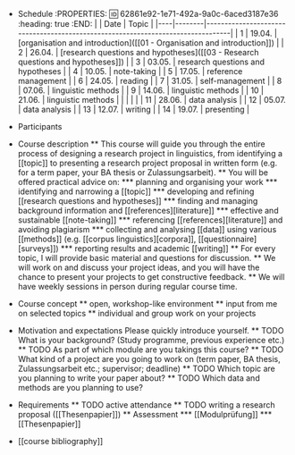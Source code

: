 * Schedule
:PROPERTIES:
:id: 62861e92-1e71-492a-9a0c-6aced3187e36
:heading: true
:END:
    |    | Date   | Topic                                                                           |
    |----|--------|---------------------------------------------------------------------------------|
    | 1  | 19.04. | [organisation and introduction]([[01 - Organisation and introduction]])         |
    | 2  | 26.04. | [research questions and hypotheses]([[03 - Research questions and hypotheses]]) |
    | 3  | 03.05. | research questions and hypotheses                                               |
    | 4  | 10.05. | note-taking                                                                     |
    | 5  | 17.05. | reference management                                                            |
    | 6  | 24.05. | reading                                                                         |
    | 7  | 31.05. | self-management                                                                 |
    | 8  | 07.06. | linguistic methods                                                              |
    | 9  | 14.06. | linguistic methods                                                              |
    | 10 | 21.06. | linguistic methods                                                              |
    |    |        |                                                                                 |
    | 11 | 28.06. | data analysis                                                                   |
    | 12 | 05.07. | data analysis                                                                   |
    | 13 | 12.07. | writing                                                                         |
    | 14 | 19.07. | presenting                                                                      |

* Participants
* Course description
** This course will guide you through the entire process of designing a research project in linguistics, from identifying a [[topic]] to presenting a research project proposal in written form (e.g. for a term paper, your BA thesis or Zulassungsarbeit).
** You will be offered practical advice on:
*** planning and organising your work
*** identifying and narrowing a [[topic]]
*** developing and refining [[research questions and hypotheses]]
*** finding and managing background information and [[references][literature]]
*** effective and sustainable [[note-taking]]
*** referencing [[references][literature]] and avoiding plagiarism
*** collecting and analysing [[data]] using various [[methods]] (e.g. [[corpus linguistics][corpora]], [[questionnaire][surveys]])
*** reporting results and academic [[writing]]
** For every topic, I will provide basic material and questions for discussion.
** We will work on and discuss your project ideas, and you will have the chance to present your projects to get constructive feedback.
** We will have weekly sessions in person during regular course time.
* Course concept
** open, workshop-like environment
** input from me on selected topics
** individual and group work on your projects
* Motivation and expectations
Please quickly introduce yourself.
** TODO What is your background? (Study programme, previous experience etc.)
** TODO As part of which module are you takings this course?
** TODO What kind of a project are you going to work on (term paper,
  BA thesis, Zulassungsarbeit etc.; supervisor; deadline)
** TODO Which topic are you planning to write your paper about?
** TODO Which data and methods are you planning to use?
* Requirements
** TODO active attendance
** TODO writing a research proposal ([[Thesenpapier]])
** Assessment
*** [[Modulprüfung]]
*** [[Thesenpapier]]
* [[course bibliography]]
